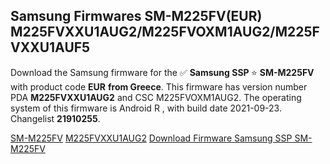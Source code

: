 <h2>Samsung Firmwares SM-M225FV(EUR) M225FVXXU1AUG2/M225FVOXM1AUG2/M225FVXXU1AUF5</h2>
Download the Samsung firmware for the ✅ <strong>Samsung SSP </strong> ⭐ <strong>SM-M225FV</strong> with product code <strong>EUR</strong> <strong> from Greece</strong>. This firmware has version number PDA <strong>M225FVXXU1AUG2</strong> and CSC M225FVOXM1AUG2. The operating system of this firmware is Android R , with build date 2021-09-23. Changelist <strong>21910255</strong>.


[SM-M225FV](https://samfirm.shop/samsung/model/SM-M225FV)
[M225FVXXU1AUG2](https://samfirm.shop/samsung/pda/M225FVXXU1AUG2)
[Download Firmware Samsung SSP SM-M225FV](https://samfirm.shop/samsung/firmware/460676)
